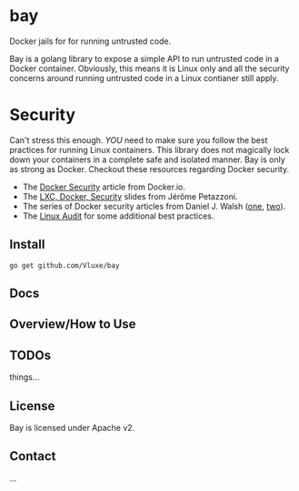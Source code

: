 # bay
Docker jails for for running untrusted code.

Bay is a golang library to expose a simple API to run untrusted code in a Docker container. Obviously, this means it is Linux only and all the security concerns around running untrusted code in a Linux contianer still apply.

# Security
Can't stress this enough. *YOU* need to make sure you follow the best practices for running Linux containers. This library does not magically lock down your containers in a complete safe and isolated manner. Bay is only as strong as Docker. Checkout these resources regarding Docker security.

- The [Docker Security](https://docs.docker.com/articles/security/) article from Docker.io.
- The [LXC, Docker, Security](http://www.slideshare.net/jpetazzo/linux-containers-lxc-docker-and-security) slides from Jérôme Petazzoni.
- The series of Docker security articles from Daniel J. Walsh ([one](http://opensource.com/business/14/7/docker-security-selinux), [two](http://opensource.com/business/14/9/security-for-docker)). 
- The [Linux Audit](http://linux-audit.com/docker-security-best-practices-for-your-vessel-and-containers/) for some additional best practices.

## Install
`go get github.com/Vluxe/bay`

## Docs

## Overview/How to Use

## TODOs

things...

## License

Bay is licensed under Apache v2.

## Contact

...
